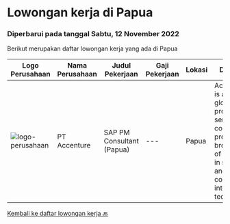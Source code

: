 
  # Lowongan kerja di Papua

  ### Diperbarui pada tanggal Sabtu, 12 November 2022

  Berikut merupakan daftar lowongan kerja yang ada di Papua

  |Logo Perusahaan | Nama Perusahaan | Judul Pekerjaan | Gaji Pekerjaan | Lokasi | Deskripsi | Tanggal diunggah | Pranala |
  | -------------- | --------------- | --------------- | --------- | --------- | -------------- | ------- | ----------- |
  |![logo-perusahaan](https://image-service-cdn.seek.com.au/b7421b8f8728c12962b323fe7c97484c15d95994/ee4dce1061f3f616224767ad58cb2fc751b8d2dc)|PT Accenture|SAP PM Consultant (Papua)|---|Papua|Accenture is a leading global professional services company, providing a broad range of services in strategy and consulting, interactive, technology...|Jumat, 04 November 2022|https://www.jobstreet.co.id/id/job/sap-pm-consultant-papua-4075360?token=0~6419d154-9117-4da4-aee4-639d572e5b1c&sectionRank=1&jobId=jobstreet-id-job-4075360|


  [Kembali ke daftar lowongan kerja 🔙](../README.md#daftar-lowongan-kerja)
  